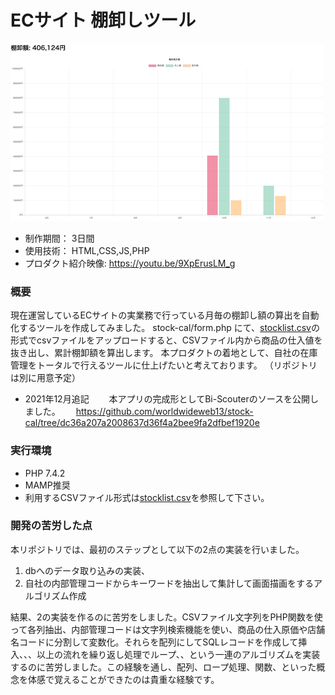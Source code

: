 # ECサイト 棚卸しツール

[![IMAGE ALT TEXT HERE](thumbnailImage.png)](https://youtu.be/9XpErusLM_g)

* 制作期間： 3日間
* 使用技術： HTML,CSS,JS,PHP
* プロダクト紹介映像: https://youtu.be/9XpErusLM_g


### 概要
現在運営しているECサイトの実業務で行っている月毎の棚卸し額の算出を自動化するツールを作成してみました。
stock-cal/form.php にて、[stocklist.csv](https://github.com/worldwideweb13/stock-cal/blob/dc36a207a2008637d36f4a2bee9fa2dfbef1920e/stocklist.csv)の形式でcsvファイルをアップロードすると、CSVファイル内から商品の仕入値を抜き出し、累計棚卸額を算出します。
本プロダクトの着地として、自社の在庫管理をトータルで行えるツールに仕上げたいと考えております。 （リポジトリは別に用意予定）
* 2021年12月追記　　
本アプリの完成形としてBi-Scouterのソースを公開しました。　　
https://github.com/worldwideweb13/stock-cal/tree/dc36a207a2008637d36f4a2bee9fa2dfbef1920e

### 実行環境
* PHP 7.4.2
* MAMP推奨
* 利用するCSVファイル形式は[stocklist.csv](https://github.com/worldwideweb13/stock-cal/blob/dc36a207a2008637d36f4a2bee9fa2dfbef1920e/stocklist.csv)を参照して下さい。

### 開発の苦労した点
本リポジトリでは、最初のステップとして以下の2点の実装を行いました。
1. dbへのデータ取り込みの実装、
2. 自社の内部管理コードからキーワードを抽出して集計して画面描画をするアルゴリズム作成

結果、2の実装を作るのに苦労をしました。CSVファイル文字列をPHP関数を使って各列抽出、内部管理コードは文字列検索機能を使い、商品の仕入原価や店舗名コードに分割して変数化。それらを配列にしてSQLレコードを作成して挿入、、、以上の流れを繰り返し処理でループ、、という一連のアルゴリズムを実装するのに苦労しました。この経験を通し、配列、ロープ処理、関数、といった概念を体感で覚えることができたのは貴重な経験です。
